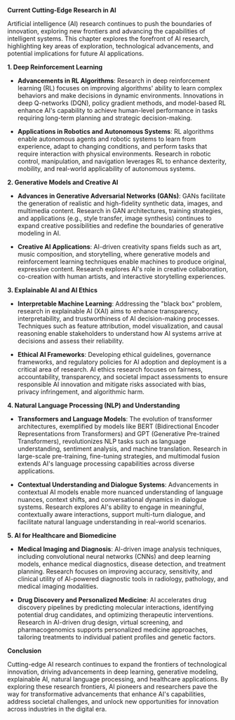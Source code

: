 **Current Cutting-Edge Research in AI**

Artificial intelligence (AI) research continues to push the boundaries of innovation, exploring new frontiers and advancing the capabilities of intelligent systems. This chapter explores the forefront of AI research, highlighting key areas of exploration, technological advancements, and potential implications for future AI applications.

**1. Deep Reinforcement Learning**

- **Advancements in RL Algorithms**: Research in deep reinforcement learning (RL) focuses on improving algorithms' ability to learn complex behaviors and make decisions in dynamic environments. Innovations in deep Q-networks (DQN), policy gradient methods, and model-based RL enhance AI's capability to achieve human-level performance in tasks requiring long-term planning and strategic decision-making.
    
- **Applications in Robotics and Autonomous Systems**: RL algorithms enable autonomous agents and robotic systems to learn from experience, adapt to changing conditions, and perform tasks that require interaction with physical environments. Research in robotic control, manipulation, and navigation leverages RL to enhance dexterity, mobility, and real-world applicability of autonomous systems.
    

**2. Generative Models and Creative AI**

- **Advances in Generative Adversarial Networks (GANs)**: GANs facilitate the generation of realistic and high-fidelity synthetic data, images, and multimedia content. Research in GAN architectures, training strategies, and applications (e.g., style transfer, image synthesis) continues to expand creative possibilities and redefine the boundaries of generative modeling in AI.
    
- **Creative AI Applications**: AI-driven creativity spans fields such as art, music composition, and storytelling, where generative models and reinforcement learning techniques enable machines to produce original, expressive content. Research explores AI's role in creative collaboration, co-creation with human artists, and interactive storytelling experiences.
    

**3. Explainable AI and AI Ethics**

- **Interpretable Machine Learning**: Addressing the "black box" problem, research in explainable AI (XAI) aims to enhance transparency, interpretability, and trustworthiness of AI decision-making processes. Techniques such as feature attribution, model visualization, and causal reasoning enable stakeholders to understand how AI systems arrive at decisions and assess their reliability.
    
- **Ethical AI Frameworks**: Developing ethical guidelines, governance frameworks, and regulatory policies for AI adoption and deployment is a critical area of research. AI ethics research focuses on fairness, accountability, transparency, and societal impact assessments to ensure responsible AI innovation and mitigate risks associated with bias, privacy infringement, and algorithmic harm.
    

**4. Natural Language Processing (NLP) and Understanding**

- **Transformers and Language Models**: The evolution of transformer architectures, exemplified by models like BERT (Bidirectional Encoder Representations from Transformers) and GPT (Generative Pre-trained Transformers), revolutionizes NLP tasks such as language understanding, sentiment analysis, and machine translation. Research in large-scale pre-training, fine-tuning strategies, and multimodal fusion extends AI's language processing capabilities across diverse applications.
    
- **Contextual Understanding and Dialogue Systems**: Advancements in contextual AI models enable more nuanced understanding of language nuances, context shifts, and conversational dynamics in dialogue systems. Research explores AI's ability to engage in meaningful, contextually aware interactions, support multi-turn dialogue, and facilitate natural language understanding in real-world scenarios.
    

**5. AI for Healthcare and Biomedicine**

- **Medical Imaging and Diagnosis**: AI-driven image analysis techniques, including convolutional neural networks (CNNs) and deep learning models, enhance medical diagnostics, disease detection, and treatment planning. Research focuses on improving accuracy, sensitivity, and clinical utility of AI-powered diagnostic tools in radiology, pathology, and medical imaging modalities.
    
- **Drug Discovery and Personalized Medicine**: AI accelerates drug discovery pipelines by predicting molecular interactions, identifying potential drug candidates, and optimizing therapeutic interventions. Research in AI-driven drug design, virtual screening, and pharmacogenomics supports personalized medicine approaches, tailoring treatments to individual patient profiles and genetic factors.
    

**Conclusion**

Cutting-edge AI research continues to expand the frontiers of technological innovation, driving advancements in deep learning, generative modeling, explainable AI, natural language processing, and healthcare applications. By exploring these research frontiers, AI pioneers and researchers pave the way for transformative advancements that enhance AI's capabilities, address societal challenges, and unlock new opportunities for innovation across industries in the digital era.